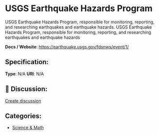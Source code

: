 # USGS Earthquake Hazards Program


USGS Earthquake Hazards Program, responsible for monitoring, reporting, and researching earthquakes and earthquake hazards. USGS Earthquake Hazards Program, responsible for monitoring, reporting, and researching earthquakes and earthquake hazards

**Docs / Website**: https://earthquake.usgs.gov/fdsnws/event/1/

## Specification:
**Type**:  N/A 
**URI**:  N/A 

## 💬 Discussion:
[Create discussion](link)

## Categories:
- [Science & Math](https://github.com/apis-list/apis-list#science-and-math)





